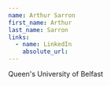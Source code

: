 ```yaml
---
name: Arthur Sarron
first_name: Arthur
last_name: Sarron
links:
  - name: LinkedIn
    absolute_url: 
---
```

Queen's University of Belfast
